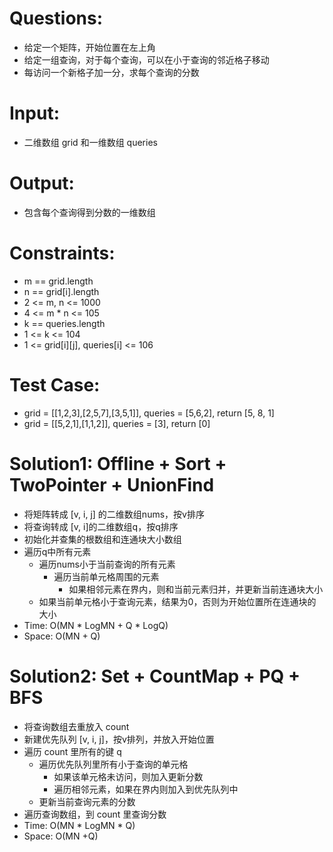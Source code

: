 # Questions:
- 给定一个矩阵，开始位置在左上角
- 给定一组查询，对于每个查询，可以在小于查询的邻近格子移动
- 每访问一个新格子加一分，求每个查询的分数

# Input:
- 二维数组 grid 和一维数组 queries

# Output:
- 包含每个查询得到分数的一维数组

# Constraints:
- m == grid.length
- n == grid[i].length
- 2 <= m, n <= 1000
- 4 <= m * n <= 105
- k == queries.length
- 1 <= k <= 104
- 1 <= grid[i][j], queries[i] <= 106

# Test Case:
- grid = [[1,2,3],[2,5,7],[3,5,1]], queries = [5,6,2], return [5, 8, 1]
- grid = [[5,2,1],[1,1,2]], queries = [3], return [0]

# Solution1: Offline + Sort + TwoPointer + UnionFind
- 将矩阵转成 [v, i, j] 的二维数组nums，按v排序
- 将查询转成 [v, i]的二维数组q，按q排序
- 初始化并查集的根数组和连通块大小数组
- 遍历q中所有元素
  - 遍历nums小于当前查询的所有元素
    - 遍历当前单元格周围的元素
      - 如果相邻元素在界内，则和当前元素归并，并更新当前连通块大小
  - 如果当前单元格小于查询元素，结果为0，否则为开始位置所在连通块的大小
- Time: O(MN * LogMN + Q * LogQ)
- Space: O(MN + Q)

# Solution2: Set + CountMap + PQ + BFS
- 将查询数组去重放入 count
- 新建优先队列 [v, i, j]，按v排列，并放入开始位置
- 遍历 count 里所有的键 q
  - 遍历优先队列里所有小于查询的单元格
    - 如果该单元格未访问，则加入更新分数
    - 遍历相邻元素，如果在界内则加入到优先队列中
  - 更新当前查询元素的分数
- 遍历查询数组，到 count 里查询分数
- Time: O(MN * LogMN * Q)
- Space: O(MN +Q)